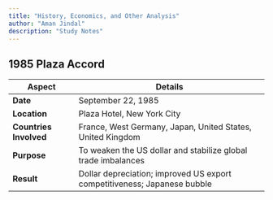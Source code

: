 ```yaml
---
title: "History, Economics, and Other Analysis"
author: "Aman Jindal"
description: "Study Notes"
---
```



## **1985 Plaza Accord**

| **Aspect**         | **Details**                                                                 |
|---------------------|-----------------------------------------------------------------------------|
| **Date**           | September 22, 1985                                                         |
| **Location**       | Plaza Hotel, New York City                                                 |
| **Countries Involved** | France, West Germany, Japan, United States, United Kingdom                |
| **Purpose**         | To weaken the US dollar and stabilize global trade imbalances              |
| **Result**          | Dollar depreciation; improved US export competitiveness; Japanese bubble  |


